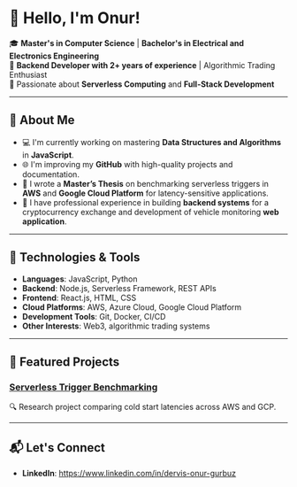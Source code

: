 # 👋 Hello, I'm Onur!  

🎓 **Master's in Computer Science** | **Bachelor's in Electrical and Electronics Engineering**  
💼 **Backend Developer with 2+ years of experience** | Algorithmic Trading Enthusiast  
🌟 Passionate about **Serverless Computing** and **Full-Stack Development**

---

## 🚀 About Me  

- 💻 I'm currently working on mastering **Data Structures and Algorithms** in **JavaScript**.  
- 🌐 I'm improving my **GitHub** with high-quality projects and documentation.  
- 📜 I wrote a **Master’s Thesis** on benchmarking serverless triggers in **AWS** and **Google Cloud Platform** for latency-sensitive applications.  
- 🧩 I have professional experience in building **backend systems** for a cryptocurrency exchange and development of vehicle monitoring **web application**.

---

## 🔧 Technologies & Tools  

- **Languages**: JavaScript, Python  
- **Backend**: Node.js, Serverless Framework, REST APIs  
- **Frontend**: React.js, HTML, CSS  
- **Cloud Platforms**: AWS, Azure Cloud, Google Cloud Platform  
- **Development Tools**: Git, Docker, CI/CD  
- **Other Interests**: Web3, algorithmic trading systems  

---

## 🌟 Featured Projects  

### [Serverless Trigger Benchmarking]([https://github.com/your-repo](https://github.com/dervisonurgurbuz/triggerbenchResearch))  
🔍 Research project comparing cold start latencies across AWS and GCP.  

---

## 📬 Let's Connect  

- **LinkedIn**: https://www.linkedin.com/in/dervis-onur-gurbuz
